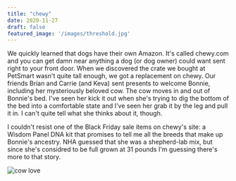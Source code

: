 ```yaml
---
title: "chewy"
date: 2020-11-27
draft: false
featured_image: '/images/threshold.jpg'
---
```


We quickly learned that dogs have their own Amazon. It's called chewy.com and you can get damn near anything a dog (or dog owner) could want sent right to your front door. When we discovered the crate we bought at PetSmart wasn't quite tall enough, we got a replacement on chewy. Our friends Brian and Carrie (and Keva) sent presents to welcome Bonnie, including her mysteriously beloved cow. The cow moves in and out of Bonnie's bed. I've seen her kick it out when she's trying to dig the bottom of the bed into a comfortable state and I've seen her grab it by the leg and pull it in. I can't quite tell what she thinks about it, though.

I couldn't resist one of the Black Friday sale items on chewy's site: a Wisdom Panel DNA kit that promises to tell me all the breeds that make up Bonnie's ancestry. NHA guessed that she was a shepherd-lab mix, but since she's considred to be full grown at 31 pounds I'm guessing there's more to that story.

![cow love](/images/cow.jpg)